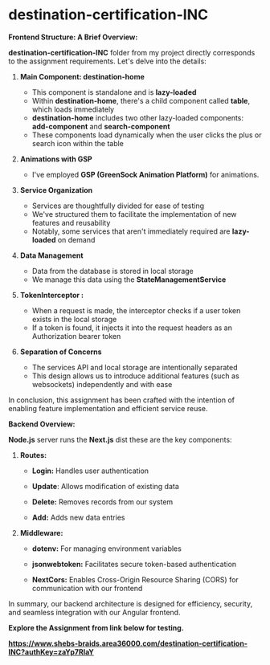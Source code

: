 # destination-certification-INC


**Frontend Structure: A Brief Overview:**

**destination-certification-INC** folder from my project directly corresponds to the assignment requirements. Let's delve into the details:

1. **Main Component: destination-home**
     - This component is standalone and is **lazy-loaded**
     - Within **destination-home**, there's a child component called **table**, which loads immediately
     - **destination-home** includes two other lazy-loaded components: **add-component** and **search-component**
     - These components load dynamically when the user clicks the plus or search icon within the table

2. **Animations with GSP**
    - I've employed **GSP (GreenSock Animation Platform)** for animations.

3. **Service Organization**
   - Services are thoughtfully divided for ease of testing
   - We've structured them to facilitate the implementation of new features and reusability
   - Notably, some services that aren't immediately required are **lazy-loaded** on demand

4. **Data Management**
   - Data from the database is stored in local storage
   - We manage this data using the **StateManagementService**

5. **TokenInterceptor :**
   - When a request is made, the interceptor checks if a user token exists in the local storage
   - If a token is found, it injects it into the request headers as an Authorization bearer token

6. **Separation of Concerns**
   - The services API and local storage are intentionally separated
   - This design allows us to introduce additional features (such as websockets) independently and with ease

In conclusion, this assignment has been crafted with the intention of enabling feature implementation and efficient service reuse. 


**Backend Overview:** 

**Node.js** server runs the **Next.js** dist these are the key components:

1. **Routes:**

   - **Login:** Handles user authentication

   - **Update**: Allows modification of existing data

   - **Delete:** Removes records from our system

   - **Add:** Adds new data entries

2. **Middleware:**

   - **dotenv:** For managing environment variables

   - **jsonwebtoken:** Facilitates secure token-based authentication

   - **NextCors:** Enables Cross-Origin Resource Sharing (CORS) for communication with our frontend

In summary, our backend architecture is designed for efficiency, security, and seamless integration with our Angular frontend.

****Explore the Assignment from link below for testing.****

****https://www.shebs-braids.area36000.com/destination-certification-INC?authKey=zaYp7RlaY**** 


